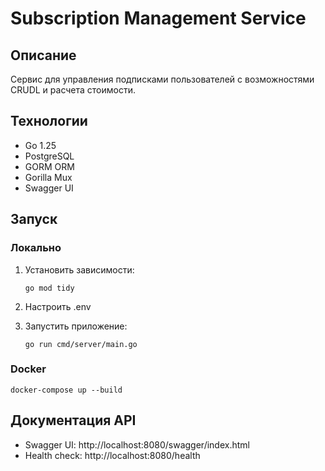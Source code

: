 # Subscription Management Service

## Описание
Сервис для управления подписками пользователей с возможностями CRUDL и расчета стоимости.

## Технологии
- Go 1.25
- PostgreSQL
- GORM ORM
- Gorilla Mux
- Swagger UI

## Запуск

### Локально
1. Установить зависимости:
   ```
   go mod tidy
   ```

2. Настроить .env

3. Запустить приложение:
   ```
   go run cmd/server/main.go
   ```

### Docker
```
docker-compose up --build
```

## Документация API
- Swagger UI: http://localhost:8080/swagger/index.html
- Health check: http://localhost:8080/health